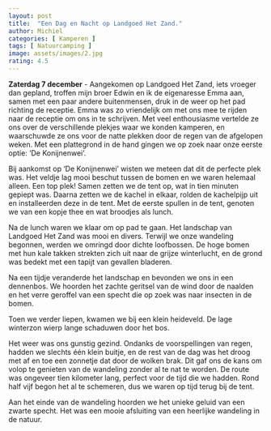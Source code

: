 ```yaml
---
layout: post
title:  "Een Dag en Nacht op Landgoed Het Zand."
author: Michiel
categories: [ Kamperen ]
tags: [ Natuurcamping ]
image: assets/images/2.jpg
rating: 4.5
---
```


**Zaterdag 7 december** - Aangekomen op Landgoed Het Zand, iets vroeger dan gepland, troffen mijn broer Edwin en ik de eigenaresse Emma aan, samen met een paar andere buitenmensen, druk in de weer op het pad richting de receptie. Emma was zo vriendelijk om met ons mee te rijden naar de receptie om ons in te schrijven. Met veel enthousiasme vertelde ze ons over de verschillende plekjes waar we konden kamperen, en waarschuwde ze ons voor de natte plekken door de regen van de afgelopen weken. Met een plattegrond in de hand gingen we op zoek naar onze eerste optie: ‘De Konijnenwei’.

Bij aankomst op ‘De Konijnenwei’ wisten we meteen dat dit de perfecte plek was. Het veldje lag mooi beschut tussen de bomen en we waren helemaal alleen. Een top plek! Samen zetten we de tent op, wat in tien minuten gepiept was. Daarna zetten we de kachel in elkaar, rolden de kachelpijp uit en installeerden deze in de tent. Met de eerste spullen in de tent, genoten we van een kopje thee en wat broodjes als lunch.

Na de lunch waren we klaar om op pad te gaan. Het landschap van Landgoed Het Zand was mooi en divers. Terwijl we onze wandeling begonnen, werden we omringd door dichte loofbossen. De hoge bomen met hun kale takken strekten zich uit naar de grijze winterlucht, en de grond was bedekt met een tapijt van gevallen bladeren.

Na een tijdje veranderde het landschap en bevonden we ons in een dennenbos. We hoorden het zachte geritsel van de wind door de naalden en het verre geroffel van een specht die op zoek was naar insecten in de bomen.

Toen we verder liepen, kwamen we bij een klein heideveld. De lage winterzon wierp lange schaduwen door het bos.

Het weer was ons gunstig gezind. Ondanks de voorspellingen van regen, hadden we slechts één klein buitje, en de rest van de dag was het droog met af en toe een zonnetje dat door de wolken brak. Dit gaf ons de kans om volop te genieten van de wandeling zonder al te nat te worden. De route was ongeveer tien kilometer lang, perfect voor de tijd die we hadden. Rond half vijf begon het al te schemeren, dus we waren op tijd terug bij de tent.

Aan het einde van de wandeling hoorden we het unieke geluid van een zwarte specht. Het was een mooie afsluiting van een heerlijke wandeling in de natuur.